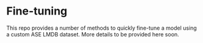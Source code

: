 # Fine-tuning

This repo provides a number of methods to quickly fine-tune a model using a custom ASE LMDB dataset. More details to be provided here soon. 